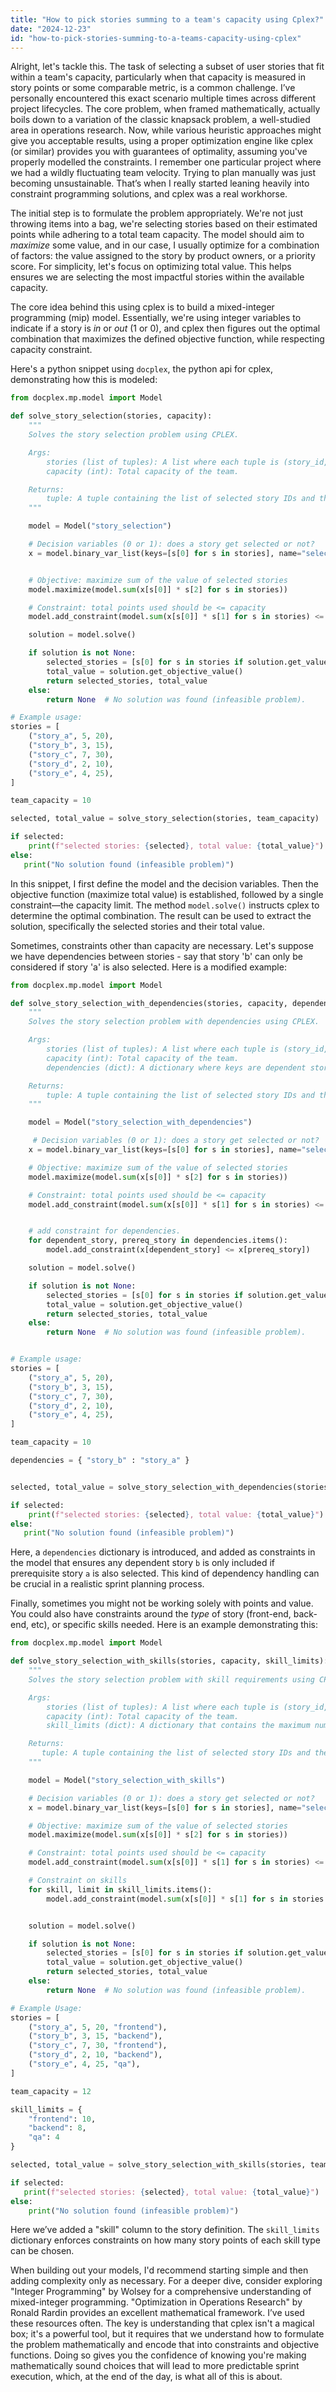 ```yaml
---
title: "How to pick stories summing to a team's capacity using Cplex?"
date: "2024-12-23"
id: "how-to-pick-stories-summing-to-a-teams-capacity-using-cplex"
---
```


Alright, let's tackle this. The task of selecting a subset of user stories that fit within a team's capacity, particularly when that capacity is measured in story points or some comparable metric, is a common challenge. I’ve personally encountered this exact scenario multiple times across different project lifecycles. The core problem, when framed mathematically, actually boils down to a variation of the classic knapsack problem, a well-studied area in operations research. Now, while various heuristic approaches might give you acceptable results, using a proper optimization engine like cplex (or similar) provides you with guarantees of optimality, assuming you've properly modelled the constraints. I remember one particular project where we had a wildly fluctuating team velocity. Trying to plan manually was just becoming unsustainable. That’s when I really started leaning heavily into constraint programming solutions, and cplex was a real workhorse.

The initial step is to formulate the problem appropriately. We're not just throwing items into a bag, we're selecting stories based on their estimated points while adhering to a total team capacity. The model should aim to *maximize* some value, and in our case, I usually optimize for a combination of factors: the value assigned to the story by product owners, or a priority score. For simplicity, let's focus on optimizing total value. This helps ensures we are selecting the most impactful stories within the available capacity.

The core idea behind this using cplex is to build a mixed-integer programming (mip) model. Essentially, we're using integer variables to indicate if a story is *in* or *out* (1 or 0), and cplex then figures out the optimal combination that maximizes the defined objective function, while respecting capacity constraint.

Here's a python snippet using `docplex`, the python api for cplex, demonstrating how this is modeled:

```python
from docplex.mp.model import Model

def solve_story_selection(stories, capacity):
    """
    Solves the story selection problem using CPLEX.

    Args:
        stories (list of tuples): A list where each tuple is (story_id, points, value).
        capacity (int): Total capacity of the team.

    Returns:
        tuple: A tuple containing the list of selected story IDs and the total selected value, or None if infeasible.
    """

    model = Model("story_selection")

    # Decision variables (0 or 1): does a story get selected or not?
    x = model.binary_var_list(keys=[s[0] for s in stories], name="select_story")


    # Objective: maximize sum of the value of selected stories
    model.maximize(model.sum(x[s[0]] * s[2] for s in stories))

    # Constraint: total points used should be <= capacity
    model.add_constraint(model.sum(x[s[0]] * s[1] for s in stories) <= capacity)

    solution = model.solve()

    if solution is not None:
        selected_stories = [s[0] for s in stories if solution.get_value(x[s[0]]) > 0.5]
        total_value = solution.get_objective_value()
        return selected_stories, total_value
    else:
        return None  # No solution was found (infeasible problem).

# Example usage:
stories = [
    ("story_a", 5, 20),
    ("story_b", 3, 15),
    ("story_c", 7, 30),
    ("story_d", 2, 10),
    ("story_e", 4, 25),
]

team_capacity = 10

selected, total_value = solve_story_selection(stories, team_capacity)

if selected:
    print(f"selected stories: {selected}, total value: {total_value}")
else:
   print("No solution found (infeasible problem)")
```

In this snippet, I first define the model and the decision variables. Then the objective function (maximize total value) is established, followed by a single constraint—the capacity limit. The method `model.solve()` instructs cplex to determine the optimal combination. The result can be used to extract the solution, specifically the selected stories and their total value.

Sometimes, constraints other than capacity are necessary. Let's suppose we have dependencies between stories - say that story 'b' can only be considered if story 'a' is also selected. Here is a modified example:

```python
from docplex.mp.model import Model

def solve_story_selection_with_dependencies(stories, capacity, dependencies):
    """
    Solves the story selection problem with dependencies using CPLEX.

    Args:
        stories (list of tuples): A list where each tuple is (story_id, points, value).
        capacity (int): Total capacity of the team.
        dependencies (dict): A dictionary where keys are dependent stories and values are their pre-requisite stories.

    Returns:
        tuple: A tuple containing the list of selected story IDs and the total selected value, or None if infeasible.
    """

    model = Model("story_selection_with_dependencies")

     # Decision variables (0 or 1): does a story get selected or not?
    x = model.binary_var_list(keys=[s[0] for s in stories], name="select_story")

    # Objective: maximize sum of the value of selected stories
    model.maximize(model.sum(x[s[0]] * s[2] for s in stories))

    # Constraint: total points used should be <= capacity
    model.add_constraint(model.sum(x[s[0]] * s[1] for s in stories) <= capacity)


    # add constraint for dependencies.
    for dependent_story, prereq_story in dependencies.items():
        model.add_constraint(x[dependent_story] <= x[prereq_story])

    solution = model.solve()

    if solution is not None:
        selected_stories = [s[0] for s in stories if solution.get_value(x[s[0]]) > 0.5]
        total_value = solution.get_objective_value()
        return selected_stories, total_value
    else:
        return None  # No solution was found (infeasible problem).


# Example usage:
stories = [
    ("story_a", 5, 20),
    ("story_b", 3, 15),
    ("story_c", 7, 30),
    ("story_d", 2, 10),
    ("story_e", 4, 25),
]

team_capacity = 10

dependencies = { "story_b" : "story_a" }


selected, total_value = solve_story_selection_with_dependencies(stories, team_capacity, dependencies)

if selected:
    print(f"selected stories: {selected}, total value: {total_value}")
else:
   print("No solution found (infeasible problem)")
```

Here, a `dependencies` dictionary is introduced, and added as constraints in the model that ensures any dependent story `b` is only included if prerequisite story `a` is also selected. This kind of dependency handling can be crucial in a realistic sprint planning process.

Finally, sometimes you might not be working solely with points and value. You could also have constraints around the *type* of story (front-end, back-end, etc), or specific skills needed. Here is an example demonstrating this:

```python
from docplex.mp.model import Model

def solve_story_selection_with_skills(stories, capacity, skill_limits):
    """
    Solves the story selection problem with skill requirements using CPLEX.

    Args:
        stories (list of tuples): A list where each tuple is (story_id, points, value, skill type).
        capacity (int): Total capacity of the team.
        skill_limits (dict): A dictionary that contains the maximum number of points a team can spend on a given skill.

    Returns:
       tuple: A tuple containing the list of selected story IDs and the total selected value, or None if infeasible.
    """

    model = Model("story_selection_with_skills")

    # Decision variables (0 or 1): does a story get selected or not?
    x = model.binary_var_list(keys=[s[0] for s in stories], name="select_story")

    # Objective: maximize sum of the value of selected stories
    model.maximize(model.sum(x[s[0]] * s[2] for s in stories))

    # Constraint: total points used should be <= capacity
    model.add_constraint(model.sum(x[s[0]] * s[1] for s in stories) <= capacity)

    # Constraint on skills
    for skill, limit in skill_limits.items():
        model.add_constraint(model.sum(x[s[0]] * s[1] for s in stories if s[3] == skill) <= limit)


    solution = model.solve()

    if solution is not None:
        selected_stories = [s[0] for s in stories if solution.get_value(x[s[0]]) > 0.5]
        total_value = solution.get_objective_value()
        return selected_stories, total_value
    else:
        return None  # No solution was found (infeasible problem).

# Example Usage:
stories = [
    ("story_a", 5, 20, "frontend"),
    ("story_b", 3, 15, "backend"),
    ("story_c", 7, 30, "frontend"),
    ("story_d", 2, 10, "backend"),
    ("story_e", 4, 25, "qa"),
]

team_capacity = 12

skill_limits = {
    "frontend": 10,
    "backend": 8,
    "qa": 4
}

selected, total_value = solve_story_selection_with_skills(stories, team_capacity, skill_limits)

if selected:
   print(f"selected stories: {selected}, total value: {total_value}")
else:
    print("No solution found (infeasible problem)")
```
Here we’ve added a "skill" column to the story definition. The `skill_limits` dictionary enforces constraints on how many story points of each skill type can be chosen.

When building out your models, I'd recommend starting simple and then adding complexity only as necessary.  For a deeper dive, consider exploring "Integer Programming" by Wolsey for a comprehensive understanding of mixed-integer programming. "Optimization in Operations Research" by Ronald Rardin provides an excellent mathematical framework. I’ve used these resources often. The key is understanding that cplex isn't a magical box; it's a powerful tool, but it requires that we understand how to formulate the problem mathematically and encode that into constraints and objective functions. Doing so gives you the confidence of knowing you're making mathematically sound choices that will lead to more predictable sprint execution, which, at the end of the day, is what all of this is about.
